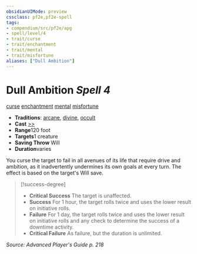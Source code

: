 ```yaml
---
obsidianUIMode: preview
cssclass: pf2e,pf2e-spell
tags:
- compendium/src/pf2e/apg
- spell/level/4
- trait/curse
- trait/enchantment
- trait/mental
- trait/misfortune
aliases: ["Dull Ambition"]
---
```

# Dull Ambition *Spell 4*   
[curse](../../rules/traits/curse.md)  [enchantment](../../rules/traits/enchantment.md)  [mental](../../rules/traits/mental.md)  [misfortune](../../rules/traits/misfortune.md)  

- **Traditions**: [arcane](../../rules/traits/arcane.md), [divine](../../rules/traits/divine.md), [occult](../../rules/traits/occult.md)
- **Cast** [>>](../../rules/core-rulebook/chapter-9-playing-the-game.md#Actions "Two-Action") 
- **Range**120 foot
- **Targets**1 creature
- **Saving Throw** Will
- **Duration**varies

You curse the target to fail in all avenues of its life that require drive and ambition, as it inadvertently undermines its own goals at every turn. The effect is based on the target's Will save.

> [!success-degree] 
> - **Critical Success** The target is unaffected.
> - **Success** For 1 hour, the target rolls twice and uses the lower result on initiative rolls.
> - **Failure** For 1 day, the target rolls twice and uses the lower result on initiative rolls and any check to determine the success of a downtime activity.
> - **Critical Failure** As failure, but the duration is unlimited.

*Source: Advanced Player's Guide p. 218*